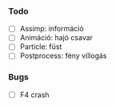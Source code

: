 ### Todo

- [ ] Assimp: információ
- [ ] Animáció: hajó csavar
- [ ] Particle: füst
- [ ] Postprocess: fény villogás

### Bugs

- [ ] F4 crash
